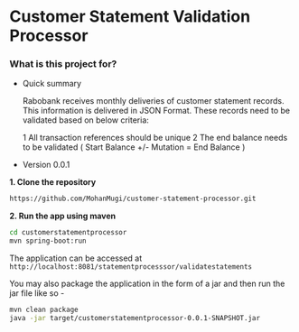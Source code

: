 # Customer Statement Validation Processor #

### What is this project for? ###

* Quick summary

  Rabobank receives monthly deliveries of customer statement records. This information is delivered in JSON Format. These records need to be validated based on below criteria:
  
     1 All transaction references should be unique
     2 The end balance needs to be validated ( Start Balance +/- Mutation = End Balance ) 


* Version 0.0.1


**1. Clone the repository** 

```bash
https://github.com/MohanMugi/customer-statement-processor.git
```

**2. Run the app using maven**

```bash
cd customerstatementprocessor
mvn spring-boot:run
```

The application can be accessed at `http://localhost:8081/statementprocesssor/validatestatements`


You may also package the application in the form of a jar and then run the jar file like so -

```bash
mvn clean package
java -jar target/customerstatementprocessor-0.0.1-SNAPSHOT.jar
```